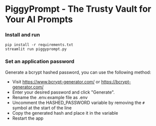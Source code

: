 # PiggyPrompt - The Trusty Vault for Your AI Prompts

### Install and run

```
pip install -r requirements.txt
streamlit run piggyprompt.py
```

### Set an application password

Generate a bcrypt hashed password, you can use the following method:

- Visit https://www.bcrypt-generator.com/ or https://bcrypt-generator.com/
- Enter your desired password and click "Generate".
- Rename the .env.example file as .env
- Uncomment the HASHED_PASSWORD variable by removing the ```#``` symbol at the start of the line
- Copy the generated hash and place it in the variable
- Restart the app
